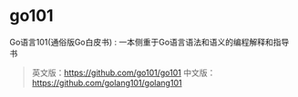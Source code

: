 # go101
Go语言101(通俗版Go白皮书) : 一本侧重于Go语言语法和语义的编程解释和指导书
> 英文版：https://github.com/go101/go101
> 中文版：https://github.com/golang101/golang101